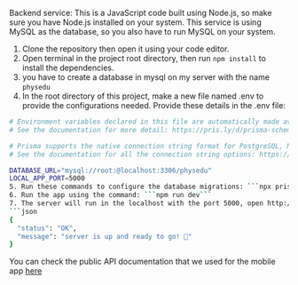 Backend service:
This is a JavaScript code built using Node.js, so make sure you have Node.js installed on your system.
This service is using MySQL as the database, so you also have to run MySQL on your system.

1. Clone the repository then open it using your code editor.
2. Open terminal in the project root directory, then run ```npm install``` to install the dependencies.
3. you have to create a database in mysql on my server with the name ```physedu ```
4. In the root directory of this project, make a new file named .env to provide the configurations needed.
Provide these details in the .env file:

```bash
# Environment variables declared in this file are automatically made available to Prisma.
# See the documentation for more detail: https://pris.ly/d/prisma-schema#accessing-environment-variables-from-the-schema

# Prisma supports the native connection string format for PostgreSQL, MySQL, SQLite, SQL Server, MongoDB and CockroachDB.
# See the documentation for all the connection string options: https://pris.ly/d/connection-strings

DATABASE_URL="mysql://root:@localhost:3306/physedu"
LOCAL_APP_PORT=5000
5. Run these commands to configure the database migrations: ```npx prisma migrate dev```
6. Run the app using the command: ```npm run dev```
7. The server will run in the localhost with the port 5000, open http://localhost:5000/api/status to view message 
```json
{
  "status": "OK",
  "message": "server is up and ready to go! 🚀"
}
```

You can check the public API documentation that we used for the mobile app [here](https://github.com/CH2-PS144/Backend/tree/master/docs)

```
